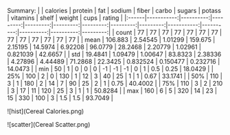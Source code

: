Summary:
|       |   calories |   protein |      fat |   sodium |    fiber |    carbo |   sugars |   potass |   vitamins |     shelf |    weight |      cups |   rating |
|:------|-----------:|----------:|---------:|---------:|---------:|---------:|---------:|---------:|-----------:|----------:|----------:|----------:|---------:|
| count |    77      |  77       | 77       |  77      | 77       | 77       | 77       |  77      |    77      | 77        | 77        | 77        |  77      |
| mean  |   106.883  |   2.54545 |  1.01299 | 159.675  |  2.15195 | 14.5974  |  6.92208 |  96.0779 |    28.2468 |  2.20779  |  1.02961  |  0.821039 |  42.6657 |
| std   |    19.4841 |   1.09479 |  1.00647 |  83.8323 |  2.38336 |  4.27896 |  4.44489 |  71.2868 |    22.3425 |  0.832524 |  0.150477 |  0.232716 |  14.0473 |
| min   |    50      |   1       |  0       |   0      |  0       | -1       | -1       |  -1      |     0      |  1        |  0.5      |  0.25     |  18.0429 |
| 25%   |   100      |   2       |  0       | 130      |  1       | 12       |  3       |  40      |    25      |  1        |  1        |  0.67     |  33.1741 |
| 50%   |   110      |   3       |  1       | 180      |  2       | 14       |  7       |  90      |    25      |  2        |  1        |  0.75     |  40.4002 |
| 75%   |   110      |   3       |  2       | 210      |  3       | 17       | 11       | 120      |    25      |  3        |  1        |  1        |  50.8284 |
| max   |   160      |   6       |  5       | 320      | 14       | 23       | 15       | 330      |   100      |  3        |  1.5      |  1.5      |  93.7049 |


![hist](Cereal Calories.png)


![scatter](Cereal Scatter.png)
